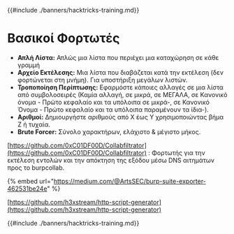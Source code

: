 {{#include ./banners/hacktricks-training.md}}

# Βασικοί Φορτωτές

- **Απλή Λίστα:** Απλώς μια λίστα που περιέχει μια καταχώρηση σε κάθε γραμμή
- **Αρχείο Εκτέλεσης:** Μια λίστα που διαβάζεται κατά την εκτέλεση (δεν φορτώνεται στη μνήμη). Για υποστήριξη μεγάλων λιστών.
- **Τροποποίηση Περίπτωσης:** Εφαρμόστε κάποιες αλλαγές σε μια λίστα από συμβολοσειρές (Καμία αλλαγή, σε μικρά, σε ΜΕΓΑΛΑ, σε Κανονικό όνομα - Πρώτο κεφαλαίο και τα υπόλοιπα σε μικρά-, σε Κανονικό Όνομα - Πρώτο κεφαλαίο και τα υπόλοιπα παραμένουν τα ίδια-).
- **Αριθμοί:** Δημιουργήστε αριθμούς από X έως Y χρησιμοποιώντας βήμα Z ή τυχαία.
- **Brute Forcer:** Σύνολο χαρακτήρων, ελάχιστο & μέγιστο μήκος.

[https://github.com/0xC01DF00D/Collabfiltrator](https://github.com/0xC01DF00D/Collabfiltrator) : Φορτωτής για την εκτέλεση εντολών και την απόκτηση της εξόδου μέσω DNS αιτημάτων προς το burpcollab.

{% embed url="https://medium.com/@ArtsSEC/burp-suite-exporter-462531be24e" %}

[https://github.com/h3xstream/http-script-generator](https://github.com/h3xstream/http-script-generator)

{{#include ./banners/hacktricks-training.md}}
